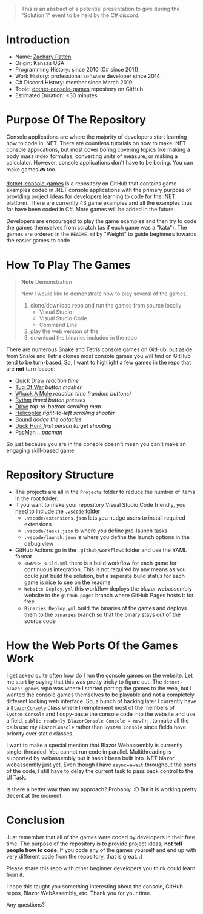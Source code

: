 > This is an abstract of a potential presentation to give during the "Solution 1" event to be held by the C# discord.

# Introduction

- Name: [Zachary Patten](https://github.com/ZacharyPatten)
- Origin: Kansas USA
- Programming History: since 2010 (C# since 2011)
- Work History: professional software developer since 2014
- C# Discord History: member since March 2019
- Topic: [dotnet-console-games](https://github.com/ZacharyPatten/dotnet-console-games) repository on GitHub
- Estimated Duration: <30 minutes

# Purpose Of The Repository

Console applications are where the majority of developers start learning how to code in .NET. There are countless tutorials on how to make .NET console applications, but most cover boring covering topics like making a body mass index formulas, converting units of measure, or making a calculator. However, console applications don't have to be boring. You can make games :video_game: too.

[dotnet-console-games](https://github.com/ZacharyPatten/dotnet-console-games) is a repository on GitHub that contains game examples coded in .NET console applications with the primary purpose of providing project ideas for developers learning to code for the .NET platform. There are currently 43 game examples and all the examples thus far have been coded in C#. More games will be added in the future.

Developers are encouraged to play the game examples and then try to code the games themselves from scratch (as if each game was a "kata"). The games are ordered in the `README.md` by "Weight" to guide beginners towards the easier games to code.

# How To Play The Games

> **Note** Demonstration
>
> Now I would like to demonstrate how to play several of the games.
> 
> 1. clone/download repo and run the games from source locally
>    - Visual Studio
>    - Visual Studio Code
>    - Command Line
> 2. play the web version of the 
> 3. download the binaries included in the repo

There are numerous Snake and Tetris console games on GitHub, but aside from Snake and Tetris clones most console games you will find on GitHub tend to be turn-based. So, I want to highlight a few games in the repo that are **not** turn-based:
- [Quick Draw](https://github.com/ZacharyPatten/dotnet-console-games/tree/main/Projects/Quick%20Draw) _reaction time_
- [Tug Of War](https://github.com/ZacharyPatten/dotnet-console-games/blob/main/Projects/Tug%20Of%20War) _button masher_
- [Whack A Mole](https://github.com/ZacharyPatten/dotnet-console-games/blob/main/Projects/Whack%20A%20Mole) _reaction time (random buttons)_
- [Rythm](https://github.com/ZacharyPatten/dotnet-console-games/blob/main/Projects/Rythm) _timed button presses_
- [Drive](https://github.com/ZacharyPatten/dotnet-console-games/blob/main/Projects/Drive) _top-to-bottom scrolling map_
- [Helicopter](https://github.com/ZacharyPatten/dotnet-console-games/blob/main/Projects/Helicopter) _right-to-left scrolling shooter_
- [Bound](https://github.com/ZacharyPatten/dotnet-console-games/blob/main/Projects/Bound) _dodge the obtacles_
- [Duck Hunt](https://github.com/ZacharyPatten/dotnet-console-games/blob/main/Projects/Duck%20Hunt) _first person target shooting_
- [PacMan](https://github.com/ZacharyPatten/dotnet-console-games/blob/main/Projects/PacMan) _...pacman_

So just because you are in the console doesn't mean you can't make an engaging skill-based game.

# Repository Structure

- The projects are all in the `Projects` folder to reduce the number of items in the root folder.
- If you want to make your repository Visual Studio Code friendly, you need to include the `.vscode` folder
  - `.vscode/extensions.json` lets you nudge users to install required extensions
  - `.vscode/tasks.json` is where you define pre-launch tasks
  - `.vscode/launch.json` is where you define the launch options in the debug view
- GitHub Actions go in the `.github/workflows` folder and use the YAML format
  - `<GAME> Build.yml` there is a build workflow for each game for continuous integration. This is not required by any means as you could just build the solution, but a seperate build status for each game is nice to see on the readme
  - `Website Deploy.yml` this workflow deploys the blazor webassembly website to the `github-pages` branch where GitHub Pages hosts it for free
  - `Binaries Deploy.yml` build the binaries of the games and deploys them to the `binaries` branch so that the binary stays out of the source code

# How the Web Ports Of the Games Work

I get asked quite often how do I run the console games on the website. Let me start by saying that this was pretty tricky to figure out. The `dotnet-blazor-games` repo was where I started porting the games to the web, but I wanted the console games themselves to be playable and not a completely different looking web interface. So, a bunch of hacking later I currently have a [`BlazorConsole`](https://github.com/ZacharyPatten/dotnet-console-games/blob/main/Projects/Website/BlazorConsole.cs) class where I reimplement most of the members of `System.Console` and I copy-paste the console code into the website and use a field, `public readonly BlazorConsole Console = new();`, to make all the calls use my `BlazorConsole` rather than `System.Console` since fields have priority over static classes.

I want to make a special mention that Blazor Webassembly is currently single-threaded. You cannot run code in parallel. Multithreading is supported by webassembly but it hasn't been built into .NET blazor webassembly just yet. Even though I have `async`+`await` throughout the ports of the code, I still have to delay the current task to pass back control to the UI Task.

Is there a better way than my approach? Probably. :D But it is working pretty decent at the moment.

# Conclusion

Just remember that all of the games were coded by developers in their free time. The purpose of the repository is to provide project ideas; **not tell people how to code**. If you code any of the games yourself and end up with very different code from the repository, that is great. :)

Please share this repo with other beginner developers you think could learn from it.

I hope this taught you something interesting about the console, GitHub repos, Blazor WebAssembly, etc. Thank you for your time.

Any questions?
